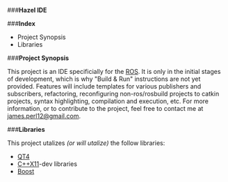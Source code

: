 ###**Hazel IDE**


###**Index**

- Project Synopsis
- Libraries


###**Project Synopsis**

This project is an IDE specificially for the [ROS][1].  It is only in the initial stages of development, which is why "Build & Run" instructions are not yet provided.  Features will include templates for various publishers and subscribers, refactoring, reconfiguring non-ros/rosbuild projects to catkin projects, syntax highlighting, compilation and execution, etc.  For more information, or to contribute to the project, feel free to contact me at james.perl12@gmail.com.


###**Libraries**

This project utalizes *(or will utalize)* the follow libraries:
- [QT4][2]
- [C++X11][3]-dev libraries
- [Boost][4]






<!--links-->

[1]: http://www.ros.org/
[2]: http://www.qt.io/
[3]: http://en.wikipedia.org/wiki/C%2B%2B11
[4]: http://www.boost.org/
